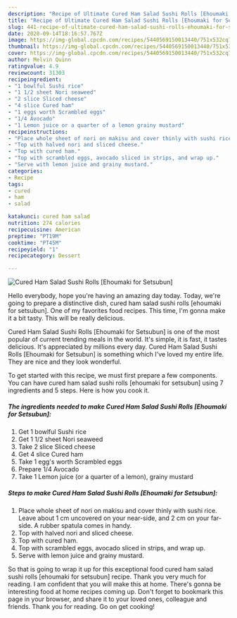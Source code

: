 ```yaml
---
description: "Recipe of Ultimate Cured Ham Salad Sushi Rolls [Ehoumaki for Setsubun]"
title: "Recipe of Ultimate Cured Ham Salad Sushi Rolls [Ehoumaki for Setsubun]"
slug: 441-recipe-of-ultimate-cured-ham-salad-sushi-rolls-ehoumaki-for-setsubun
date: 2020-09-14T18:16:57.767Z
image: https://img-global.cpcdn.com/recipes/5440569150013440/751x532cq70/cured-ham-salad-sushi-rolls-ehoumaki-for-setsubun-recipe-main-photo.jpg
thumbnail: https://img-global.cpcdn.com/recipes/5440569150013440/751x532cq70/cured-ham-salad-sushi-rolls-ehoumaki-for-setsubun-recipe-main-photo.jpg
cover: https://img-global.cpcdn.com/recipes/5440569150013440/751x532cq70/cured-ham-salad-sushi-rolls-ehoumaki-for-setsubun-recipe-main-photo.jpg
author: Melvin Quinn
ratingvalue: 4.9
reviewcount: 31303
recipeingredient:
- "1 bowlful Sushi rice"
- "1 1/2 sheet Nori seaweed"
- "2 slice Sliced cheese"
- "4 slice Cured ham"
- "1 eggs worth Scrambled eggs"
- "1/4 Avocado"
- "1 Lemon juice or a quarter of a lemon grainy mustard"
recipeinstructions:
- "Place whole sheet of nori on makisu and cover thinly with sushi rice. Leave about 1 cm uncovered on your near-side, and 2 cm on your far-side. A rubber spatula comes in handy."
- "Top with halved nori and sliced cheese."
- "Top with cured ham."
- "Top with scrambled eggs, avocado sliced in strips, and wrap up."
- "Serve with lemon juice and grainy mustard."
categories:
- Recipe
tags:
- cured
- ham
- salad

katakunci: cured ham salad 
nutrition: 274 calories
recipecuisine: American
preptime: "PT19M"
cooktime: "PT45M"
recipeyield: "1"
recipecategory: Dessert

---
```



![Cured Ham Salad Sushi Rolls [Ehoumaki for Setsubun]](https://img-global.cpcdn.com/recipes/5440569150013440/751x532cq70/cured-ham-salad-sushi-rolls-ehoumaki-for-setsubun-recipe-main-photo.jpg)

Hello everybody, hope you're having an amazing day today. Today, we're going to prepare a distinctive dish, cured ham salad sushi rolls [ehoumaki for setsubun]. One of my favorites food recipes. This time, I'm gonna make it a bit tasty. This will be really delicious.

Cured Ham Salad Sushi Rolls [Ehoumaki for Setsubun] is one of the most popular of current trending meals in the world. It's simple, it is fast, it tastes delicious. It's appreciated by millions every day. Cured Ham Salad Sushi Rolls [Ehoumaki for Setsubun] is something which I've loved my entire life. They are nice and they look wonderful.




To get started with this recipe, we must first prepare a few components. You can have cured ham salad sushi rolls [ehoumaki for setsubun] using 7 ingredients and 5 steps. Here is how you cook it.

<!--inarticleads1-->

##### The ingredients needed to make Cured Ham Salad Sushi Rolls [Ehoumaki for Setsubun]:

1. Get 1 bowlful Sushi rice
1. Get 1 1/2 sheet Nori seaweed
1. Take 2 slice Sliced cheese
1. Get 4 slice Cured ham
1. Take 1 egg&#39;s worth Scrambled eggs
1. Prepare 1/4 Avocado
1. Take 1 Lemon juice (or a quarter of a lemon), grainy mustard




<!--inarticleads2-->

##### Steps to make Cured Ham Salad Sushi Rolls [Ehoumaki for Setsubun]:

1. Place whole sheet of nori on makisu and cover thinly with sushi rice. Leave about 1 cm uncovered on your near-side, and 2 cm on your far-side. A rubber spatula comes in handy.
1. Top with halved nori and sliced cheese.
1. Top with cured ham.
1. Top with scrambled eggs, avocado sliced in strips, and wrap up.
1. Serve with lemon juice and grainy mustard.




So that is going to wrap it up for this exceptional food cured ham salad sushi rolls [ehoumaki for setsubun] recipe. Thank you very much for reading. I am confident that you will make this at home. There's gonna be interesting food at home recipes coming up. Don't forget to bookmark this page in your browser, and share it to your loved ones, colleague and friends. Thank you for reading. Go on get cooking!
